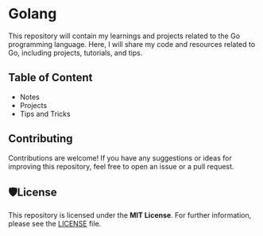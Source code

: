 # Golang

This repository will contain my learnings and projects related to the Go programming language. Here, I will share my code and resources related to Go, including projects, tutorials, and tips.

## Table of Content
- Notes
- Projects
- Tips and Tricks

## Contributing
Contributions are welcome! If you have any suggestions or ideas for improving this repository, feel free to open an issue or a pull request.

## 🛡️License
This repository is licensed under the **MIT License**. For further information, please see the [LICENSE](https://github.com/money8203/GO-golang/blob/f560e6840b920ede2dd6c47ae1577ebfb94232f8/LICENSE) file.

